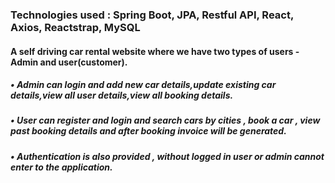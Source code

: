 ### Technologies used :  Spring Boot, JPA, Restful API, React, Axios, Reactstrap, MySQL

#### A self driving car rental website where we have two types of users - Admin and user(customer).
##### • Admin can login and add new car details,update existing car details,view all user details,view all booking details.
##### • User can register and login and search cars by cities , book a car , view past booking details and after booking invoice will be generated.
##### • Authentication is also provided , without logged in user or admin cannot enter to the application.
